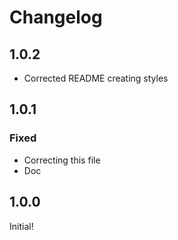 # Changelog

## 1.0.2

* Corrected README creating styles

## 1.0.1

### Fixed

* Correcting this file
* Doc

## 1.0.0

Initial!
